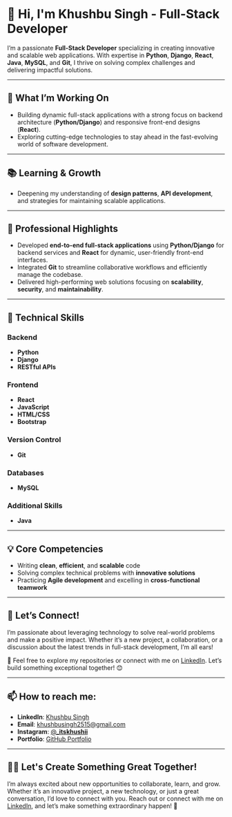 # 👋 Hi, I'm **Khushbu Singh** - Full-Stack Developer

I’m a passionate **Full-Stack Developer** specializing in creating innovative and scalable web applications. With expertise in **Python**, **Django**, **React**, **Java**, **MySQL**, and **Git**, I thrive on solving complex challenges and delivering impactful solutions.

---

## 🌱 What I’m Working On

- Building dynamic full-stack applications with a strong focus on backend architecture (**Python/Django**) and responsive front-end designs (**React**).
- Exploring cutting-edge technologies to stay ahead in the fast-evolving world of software development.

---

## 📚 Learning & Growth

- Deepening my understanding of **design patterns**, **API development**, and strategies for maintaining scalable applications.

---

## 💼 Professional Highlights

- Developed **end-to-end full-stack applications** using **Python/Django** for backend services and **React** for dynamic, user-friendly front-end interfaces.
- Integrated **Git** to streamline collaborative workflows and efficiently manage the codebase.
- Delivered high-performing web solutions focusing on **scalability**, **security**, and **maintainability**.

---

## 🔧 Technical Skills

### **Backend**
- **Python**
- **Django**
- **RESTful APIs**

### **Frontend**
- **React**
- **JavaScript**
- **HTML/CSS**
- **Bootstrap**

### **Version Control**
- **Git**

### **Databases**
- **MySQL**

### **Additional Skills**
- **Java**

---

## 💡 Core Competencies

- Writing **clean**, **efficient**, and **scalable** code
- Solving complex technical problems with **innovative solutions**
- Practicing **Agile development** and excelling in **cross-functional teamwork**

---

## 🚀 Let’s Connect!

I’m passionate about leveraging technology to solve real-world problems and make a positive impact. Whether it’s a new project, a collaboration, or a discussion about the latest trends in full-stack development, I’m all ears!

💬 Feel free to explore my repositories or connect with me on [LinkedIn](https://www.linkedin.com/in/khushbu-singh-85a280186/). Let’s build something exceptional together! 😊

---

## 📫 How to reach me:

- **LinkedIn**: [Khushbu Singh](https://www.linkedin.com/in/khushbu-singh-85a280186/)
- **Email**: khushbusingh2515@gmail.com
- **Instagram**: [@___itskhushii__](https://www.instagram.com/___itskhushii__/)
- **Portfolio**: [GitHub Portfolio](https://github.com/khushbusingh2515/Khushbu_portfolio)

---

## 👨‍💻 Let's Create Something Great Together!

I’m always excited about new opportunities to collaborate, learn, and grow. Whether it’s an innovative project, a new technology, or just a great conversation, I’d love to connect with you. Reach out or connect with me on [LinkedIn](https://www.linkedin.com/in/khushbu-singh-85a280186/), and let’s make something extraordinary happen! 🚀
